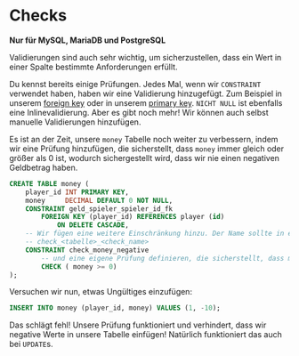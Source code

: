 # Checks

**Nur für MySQL, MariaDB und PostgreSQL**

Validierungen sind auch sehr wichtig, um sicherzustellen, dass ein Wert in einer Spalte bestimmte Anforderungen erfüllt.

Du kennst bereits einige Prüfungen.
Jedes Mal, wenn wir `CONSTRAINT` verwendet haben, haben wir eine Validierung hinzugefügt. Zum Beispiel in unserem [foreign key](foreign_keys.md) oder in unserem [primary key](primary_keys.md).
`NICHT NULL` ist ebenfalls eine Inlinevalidierung.
Aber es gibt noch mehr! Wir können auch selbst manuelle Validierungen hinzufügen.

Es ist an der Zeit, unsere `money` Tabelle noch weiter zu verbessern, indem wir eine Prüfung hinzufügen, die sicherstellt, dass `money` immer gleich oder größer als 0 ist, wodurch sichergestellt wird, dass wir nie einen negativen Geldbetrag haben.

```sql
CREATE TABLE money (
    player_id INT PRIMARY KEY,
    money     DECIMAL DEFAULT 0 NOT NULL,
    CONSTRAINT geld_spieler_spieler_id_fk
        FOREIGN KEY (player_id) REFERENCES player (id)
            ON DELETE CASCADE,
    -- Wir fügen eine weitere Einschränkung hinzu. Der Name sollte in etwa so lauten
    -- check_<tabelle>_<check_name>
    CONSTRAINT check_money_negative
        -- und eine eigene Prüfung definieren, die sicherstellt, dass money größer oder gleich 0 ist
        CHECK ( money >= 0)
);
```

Versuchen wir nun, etwas Ungültiges einzufügen:

```sql
INSERT INTO money (player_id, money) VALUES (1, -10);
```

Das schlägt fehl! Unsere Prüfung funktioniert und verhindert, dass wir negative Werte in unsere Tabelle einfügen! Natürlich funktioniert das auch bei `UPDATE`s.
